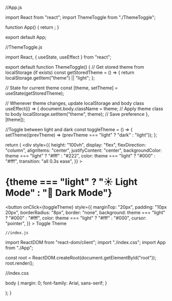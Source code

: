
//App.js

import React from "react";
import ThemeToggle from "./ThemeToggle";

function App() {
  return <ThemeToggle />;
}

export default App;


//ThemeToggle.js

import React, { useState, useEffect } from "react";

export default function ThemeToggle() {
  // Get stored theme from localStorage (if exists)
  const getStoredTheme = () => {
    return localStorage.getItem("theme") || "light";
  };

  // State for current theme
  const [theme, setTheme] = useState(getStoredTheme);

  // Whenever theme changes, update localStorage and body class
  useEffect(() => {
    document.body.className = theme; // Apply theme class to body
    localStorage.setItem("theme", theme); // Save preference
  }, [theme]);

  //Toggle between light and dark
  const toggleTheme = () => {
    setTheme((prevTheme) => (prevTheme === "light" ? "dark" : "light"));
  };

  return (
    <div
      style={{
        height: "100vh",
        display: "flex",
        flexDirection: "column",
        alignItems: "center",
        justifyContent: "center",
        backgroundColor: theme === "light" ? "#fff" : "#222",
        color: theme === "light" ? "#000" : "#fff",
        transition: "all 0.3s ease",
      }}
    >
      <h1>{theme === "light" ? "☀️ Light Mode" : "🌙 Dark Mode"}</h1>
      <button
        onClick={toggleTheme}
        style={{
          marginTop: "20px",
          padding: "10px 20px",
          borderRadius: "8px",
          border: "none",
          background: theme === "light" ? "#000" : "#fff",
          color: theme === "light" ? "#fff" : "#000",
          cursor: "pointer",
        }}
      >
        Toggle Theme
      </button>
    </div>


    //index.js
    
import ReactDOM from "react-dom/client";
import "./index.css";
import App from "./App";

const root = ReactDOM.createRoot(document.getElementById("root"));
root.render(<App />);

//index.css

body {
  margin: 0;
  font-family: Arial, sans-serif;
}

  );
}
